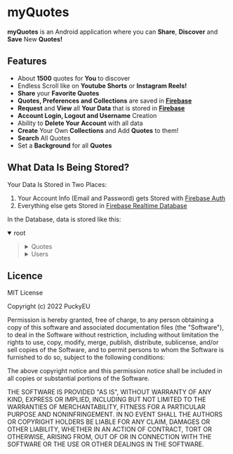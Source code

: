 # myQuotes
**myQuotes** is an Android application where you can **Share**, **Discover** and **Save** New **Quotes!**

## Features
- About **1500** quotes for **You** to discover
- Endless Scroll like on **Youtube Shorts** or **Instagram Reels!**
- **Share** your **Favorite Quotes**
- **Quotes, Preferences and Collections** are saved in **[Firebase](https://firebase.google.com/)**
- **Request** and **View** all **Your Data** that is stored in **[Firebase](https://firebase.google.com/)**
- **Account Login, Logout and Username** Creation
- Ability to **Delete Your Account** with all data
- **Create** Your Own **Collections** and Add **Quotes** to them!
- **Search** All Quotes
- Set a **Background** for all **Quotes**

## What Data Is Being Stored? 
Your Data Is Stored in Two Places:
1. Your Account Info (Email and Password) gets Stored with [Firebase Auth](https://firebase.google.com/docs/auth)
2. Everything else gets Stored in [Firebase Realtime Database](https://firebase.google.com/docs/database)

In the Database, data is stored like this:
<details open><summary> root </summary><blockquote>

  <details><summary> Quotes </summary><blockquote>

  <details><summary> Quote1 </summary><blockquote>

  
  author: Author1

  quote: Quote1

  user: User1
  
  </blockquote></details>
    <details><summary> Quote2 </summary><blockquote>

  
  author: Author2

  quote: Quote2

  user: User2
  
  </blockquote></details>

  </blockquote></details>
  <details><summary> Users </summary><blockquote>

  <details><summary> User1 </summary><blockquote>

  <details><summary> Bookmarks </summary><blockquote>

  <details><summary> Collection1 </summary><blockquote>

  <details><summary> Quote1 </summary><blockquote>

  
  author: Author1

  quote: Quote1

  user: User1
  
  </blockquote></details>
  <details><summary> Quote2 </summary><blockquote>

  
  author: Author2

  quote: Quote2

  user: User2
  
  </blockquote></details>

  </blockquote></details>
  <details><summary> Collection2 </summary><blockquote>

  <details><summary> Quote1 </summary><blockquote>

  
  author: Author1

  quote: Quote1

  user: User1
  
  </blockquote></details>
  <details><summary> Quote2 </summary><blockquote>

  
  author: Author2

  quote: Quote2

  user: User2
  
  </blockquote></details>
  </blockquote></details>
  </blockquote></details>

  <details><summary> User Preferences </summary><blockquote>
  
  <details><summary> Background </summary><blockquote>
  
  
  bgId: rsz_forest_1

  bgQuality: low
  
 
  </blockquote></details>
  </blockquote></details>

  <details><summary> User Quotes </summary><blockquote>

  <details><summary> Quote1 </summary><blockquote>

  
  author: Author1

  quote: Quote1

  user: User1
  
  </blockquote></details>
  <details><summary> Quote2 </summary><blockquote>

  
  author: Author2

  quote: Quote2

  user: User2
  
  </blockquote></details>
  </blockquote></details>

  
  username: username1
  

  </blockquote></details>

  <details><summary> User2 </summary><blockquote>

  <details><summary> Bookmarks </summary><blockquote>

  <details><summary> Collection1 </summary><blockquote>

  <details><summary> Quote1 </summary><blockquote>

  
  author: Author1

  quote: Quote1

  user: User1
  
  </blockquote></details>
  <details><summary> Quote2 </summary><blockquote>

  
  author: Author2

  quote: Quote2

  user: User2
  
  </blockquote></details>

  </blockquote></details>
  <details><summary> Collection2 </summary><blockquote>

  <details><summary> Quote1 </summary><blockquote>

  
  author: Author1

  quote: Quote1

  user: User1
  
  </blockquote></details>
  <details><summary> Quote2 </summary><blockquote>

  
  author: Author2

  quote: Quote2

  user: User2
  
  </blockquote></details>
  </blockquote></details>
  </blockquote></details>

  <details><summary> User Preferences </summary><blockquote>
  
  <details><summary> Background </summary><blockquote>
  
  
  bgId: rsz_forest_1

  bgQuality: low
  
 
  </blockquote></details>
  </blockquote></details>

  <details><summary> User Quotes </summary><blockquote>

  <details><summary> Quote1 </summary><blockquote>

  
  author: Author1

  quote: Quote1

  user: User1
  
  </blockquote></details>
  <details><summary> Quote2 </summary><blockquote>

  
  author: Author2

  quote: Quote2

  user: User2
  
  </blockquote></details>
  </blockquote></details>

  
  username: username2
  

  </blockquote></details>
  </blockquote></details>
</blockquote></details>

## Licence

MIT License

Copyright (c) 2022 PuckyEU

Permission is hereby granted, free of charge, to any person obtaining a copy
of this software and associated documentation files (the "Software"), to deal
in the Software without restriction, including without limitation the rights
to use, copy, modify, merge, publish, distribute, sublicense, and/or sell
copies of the Software, and to permit persons to whom the Software is
furnished to do so, subject to the following conditions:

The above copyright notice and this permission notice shall be included in all
copies or substantial portions of the Software.

THE SOFTWARE IS PROVIDED "AS IS", WITHOUT WARRANTY OF ANY KIND, EXPRESS OR
IMPLIED, INCLUDING BUT NOT LIMITED TO THE WARRANTIES OF MERCHANTABILITY,
FITNESS FOR A PARTICULAR PURPOSE AND NONINFRINGEMENT. IN NO EVENT SHALL THE
AUTHORS OR COPYRIGHT HOLDERS BE LIABLE FOR ANY CLAIM, DAMAGES OR OTHER
LIABILITY, WHETHER IN AN ACTION OF CONTRACT, TORT OR OTHERWISE, ARISING FROM,
OUT OF OR IN CONNECTION WITH THE SOFTWARE OR THE USE OR OTHER DEALINGS IN THE
SOFTWARE.
